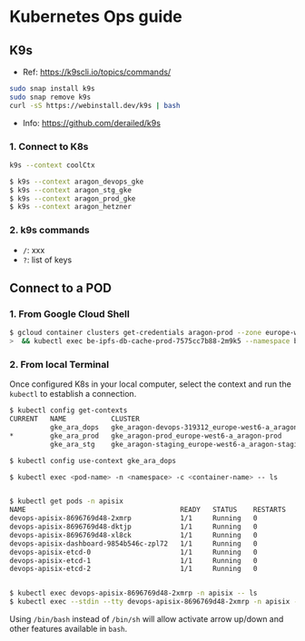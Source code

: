 # Kubernetes Ops guide


## K9s

* Ref: https://k9scli.io/topics/commands/

```sh
sudo snap install k9s
sudo snap remove k9s
curl -sS https://webinstall.dev/k9s | bash
```

* Info: https://github.com/derailed/k9s

### 1. Connect to K8s
```sh
k9s --context coolCtx
```

```sh
$ k9s --context aragon_devops_gke
$ k9s --context aragon_stg_gke
$ k9s --context aragon_prod_gke
$ k9s --context aragon_hetzner
```

### 2. k9s commands

- `/`: xxx
- `?`: list of keys

## Connect to a POD

### 1. From Google Cloud Shell

```sh
$ gcloud container clusters get-credentials aragon-prod --zone europe-west6-a --project aragon-prod \
>  && kubectl exec be-ipfs-db-cache-prod-7575cc7b88-2m9k5 --namespace be-ipfs-db-cache -c be-ipfs-db-cache-prod -- ls
```

### 2. From local Terminal

Once configured K8s in your local computer, select the context and run the `kubectl` to establish a connection.

```sh
$ kubectl config get-contexts                                                                                                                           
CURRENT   NAME           CLUSTER                                                 AUTHINFO                                                NAMESPACE
          gke_ara_dops   gke_aragon-devops-319312_europe-west6-a_aragon-devops   gke_aragon-devops-319312_europe-west6-a_aragon-devops   
*         gke_ara_prod   gke_aragon-prod_europe-west6-a_aragon-prod              gke_aragon-prod_europe-west6-a_aragon-prod              
          gke_ara_stg    gke_aragon-staging_europe-west6-a_aragon-staging        gke_aragon-staging_europe-west6-a_aragon-staging  

$ kubectl config use-context gke_ara_dops

$ kubectl exec <pod-name> -n <namespace> -c <container-name> -- ls


$ kubectl get pods -n apisix             
NAME                                      READY   STATUS    RESTARTS   AGE
devops-apisix-8696769d48-2xmrp            1/1     Running   0          18m
devops-apisix-8696769d48-dktjp            1/1     Running   0          19m
devops-apisix-8696769d48-xl8ck            1/1     Running   0          20m
devops-apisix-dashboard-9854b546c-zpl72   1/1     Running   0          6d18h
devops-apisix-etcd-0                      1/1     Running   0          17m
devops-apisix-etcd-1                      1/1     Running   0          18m
devops-apisix-etcd-2                      1/1     Running   0          19m


$ kubectl exec devops-apisix-8696769d48-2xmrp -n apisix -- ls
$ kubectl exec --stdin --tty devops-apisix-8696769d48-2xmrp -n apisix -- /bin/bash
```

Using `/bin/bash` instead of `/bin/sh` will allow activate arrow up/down and other features available in `bash`.

